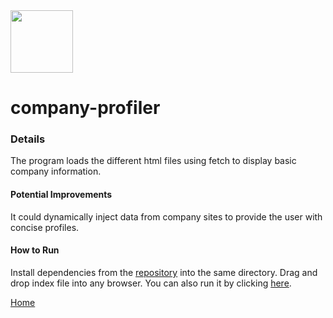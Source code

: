 
<img src="" width='100'/>

# company-profiler

### Details 
The program loads the different html files using fetch to display basic company information.
#### Potential Improvements
It could dynamically inject data from company sites to provide the user with concise profiles.
#### How to Run
Install dependencies from the [repository](https://github.com/TaylorCharlesHall/company-profiler) into the same directory. Drag and drop index file into any browser. You can also run it by clicking [here](https://taylorcharleshall.github.io/company-profiler).

[Home](https://taylorcharleshall.github.io)

